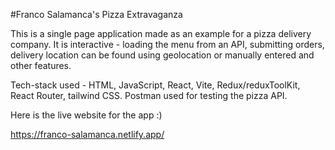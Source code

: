 #Franco Salamanca's Pizza Extravaganza

This is a single page application made as an example for a pizza delivery company. It is interactive - loading the menu from an API, submitting orders, delivery location can be found using geolocation or manually entered and other features.

Tech-stack used - HTML, JavaScript, React, Vite, Redux/reduxToolKit, React Router, tailwind CSS. Postman used for testing the pizza API.

Here is the live website for the app :)

https://franco-salamanca.netlify.app/
